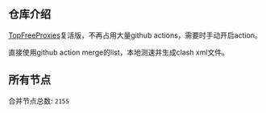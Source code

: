 ## 仓库介绍

[TopFreeProxies](https://github.com/ykk648/TopFreeProxies)复活版，不再占用大量github actions，需要时手动开启action。

直接使用github action merge的list，本地测速并生成clash xml文件。


## 所有节点
合并节点总数: `2155`

